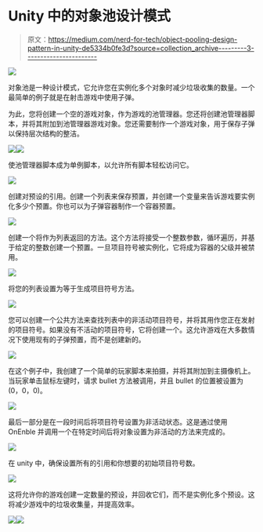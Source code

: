 # Unity 中的对象池设计模式

> 原文：<https://medium.com/nerd-for-tech/object-pooling-design-pattern-in-unity-de5334b0fe3d?source=collection_archive---------3----------------------->

![](img/99a0c52aefc6b994642ad31f1b7e8d74.png)

对象池是一种设计模式，它允许您在实例化多个对象时减少垃圾收集的数量。一个最简单的例子就是在射击游戏中使用子弹。

为此，您将创建一个空的游戏对象，作为游戏的池管理器。您还将创建池管理器脚本，并将其附加到池管理器游戏对象。您还需要制作一个游戏对象，用于保存子弹以保持层次结构的整洁。

![](img/ab9382e040d976ce6ecbe34b234f9a62.png)![](img/78c9e9e45978c3fc08d75290ad7bacbc.png)

使池管理器脚本成为单例脚本，以允许所有脚本轻松访问它。

![](img/36b22ff2bf8b2f45e748315dddac7979.png)

创建对预设的引用。创建一个列表来保存预置，并创建一个变量来告诉游戏要实例化多少个预置。你也可以为子弹容器制作一个容器预置。

![](img/c1bb70e992ade7a5aea610edbf082b82.png)

创建一个将作为列表返回的方法。这个方法将接受一个整数参数，循环遍历，并基于给定的整数创建一个预置。一旦项目符号被实例化，它将成为容器的父级并被禁用。

![](img/3017ad160a95a9400bf0304b229f7594.png)

将您的列表设置为等于生成项目符号方法。

![](img/aecf4f556d9eb10b009430ca2b5d25d4.png)

您可以创建一个公共方法来查找列表中的非活动项目符号，并将其用作您正在发射的项目符号。如果没有不活动的项目符号，它将创建一个。这允许游戏在大多数情况下使用现有的子弹预置，而不是创建新的。

![](img/bb696e55c558a6cdb0f455c6a5ec733a.png)

在这个例子中，我创建了一个简单的玩家脚本来拍摄，并将其附加到主摄像机上。当玩家单击鼠标左键时，请求 bullet 方法被调用，并且 bullet 的位置被设置为(0，0，0)。

![](img/b1c824921d88a6c673db4e6d6ed63a7a.png)

最后一部分是在一段时间后将项目符号设置为非活动状态。这是通过使用 OnEnble 并调用一个在特定时间后将对象设置为非活动的方法来完成的。

![](img/9ddca913af9e1273c7cc99e708aad840.png)

在 unity 中，确保设置所有的引用和你想要的初始项目符号数。

![](img/115a1f4b64352eb1c739ebda64f184c3.png)

这将允许你的游戏创建一定数量的预设，并回收它们，而不是实例化多个预设。这将减少游戏中的垃圾收集量，并提高效率。

![](img/36e0cd0fb0ff2134db2c0563882774f5.png)![](img/0be7af87e5e72d95c7d85e568bbbbbb4.png)